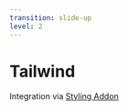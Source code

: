 ```yaml
---
transition: slide-up
level: 2
---
```


# Tailwind

Integration via [Styling Addon](https://storybook.js.org/addons/@storybook/addon-styling)

